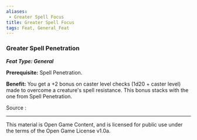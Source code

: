 ```yaml
---
aliases:
 - Greater Spell Focus
title: Greater Spell Focus
tags: Feat, General_Feat
---
```

### Greater Spell Penetration 
***Feat Type: General***

**Prerequisite:** Spell Penetration.

**Benefit:** You get a +2 bonus on caster level checks (1d20 + caster
level) made to overcome a creature's spell resistance. This bonus stacks
with the one from Spell Penetration.


Source :

---

This material is Open Game Content, and is licensed for public use under the terms of the Open Game License v1.0a.
